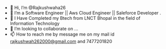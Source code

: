 - 👋 Hi, I’m @Rajkushwaha26
- 👀 I’m a Software Engineer || Aws Cloud Engineer || Saleforce Developer .
- 🌱 I Have Completed my Btech from LNCT Bhopal in the field of Information Technology
- 💞️ I’m looking to collaborate on ...
- 📫 How to reach me by message me on my mail id rajkushwah262000@gmail.com and 7477201820

<!---
Rajkushwaha26/Rajkushwaha26 is a ✨ special ✨ repository because its `README.md` (this file) appears on your GitHub profile.
You can click the Preview link to take a look at your changes.
--->
